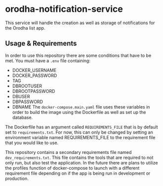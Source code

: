 # orodha-notification-service

This service will handle the creation as well as storage of notifications for the Orodha list app.

## Usage & Requirements

In order to use this repository there are some conditions that have to be met. You must have a `.env` file containing:

- DOCKER_USERNAME
- DOCKER_PASSWORD
- TAG
- DBROOTUSER
- DBROOTPASSWORD
- DBUSER
- DBPASSWORD
- DBNAME
  The `docker-compose.main.yaml` file uses these variables in order to build the image using the Dockerfile as well as set up the database.

The Dockerfile has an argument called `REQUIREMENTS_FILE` that is by default set to `requirements.txt`. For now, this can only be changed by setting an environment variable named REQUIREMENTS_FILE to the requirement file that you would like to use.

This repository contains a secondary requirements file named `dev_requirements.txt`. This file contains the tools that are required to not only run, but also test the application. In the future there are plans to utilize the profiles function of docker-compose to launch with a different requirement file depending on if the app is being run in development or production.
